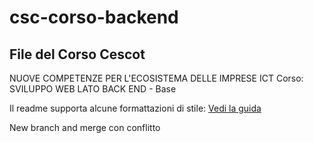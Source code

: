 # csc-corso-backend
## File del Corso Cescot
NUOVE COMPETENZE PER L'ECOSISTEMA DELLE IMPRESE ICT
Corso: SVILUPPO WEB LATO BACK END - Base

Il readme supporta alcune formattazioni di stile: 
[Vedi la guida](https://docs.github.com/en/get-started/writing-on-github/getting-started-with-writing-and-formatting-on-github/basic-writing-and-formatting-syntax)

New branch and merge con conflitto